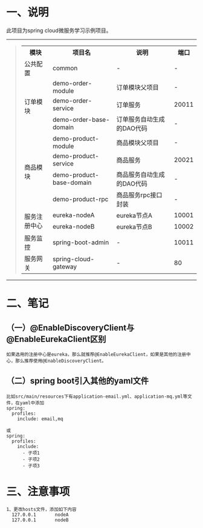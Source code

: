 # 一、说明
此项目为spring cloud微服务学习示例项目。

----------
> <table>
> 	<tr>
> 		<th>模块</th>
> 		<th>项目名</th>
> 		<th>说明</th>
> 		<th>端口</th>
> 	</tr>
> 	<tr>
> 		<td>公共配置</td>
> 		<td>common</td>
> 		<td>-</td>
> 		<td>-</td>
> 	</tr>
> 	<tr>
> 		<td rowspan=3>订单模块</td>
> 		<td>demo-order-module</td>
> 		<td>订单模块父项目</td>
> 		<td>-</td>
> 	</tr>
> 	<tr>
> 		<td>demo-order-service</td>
> 		<td>订单服务</td>
> 		<td>20011</td>
> 	</tr>
> 	<tr>
> 		<td>demo-order-base-domain</td>
> 		<td>订单服务自动生成的DAO代码</td>
> 		<td>-</td>
> 	</tr>
> 	<tr>
> 		<td rowspan=4>商品模块</td>
> 		<td>demo-product-module</td>
> 		<td>商品模块父项目</td>
> 		<td>-</td>
> 	</tr>
> 	<tr>
> 		<td>demo-product-service</td>
> 		<td>商品服务</td>
> 		<td>20021</td>
> 	</tr>
> 	<tr>
> 		<td>demo-product-base-domain</td>
> 		<td>商品服务自动生成的DAO代码</td>
> 		<td>-</td>
> 	</tr>
> 	<tr>
> 		<td>demo-product-rpc</td>
> 		<td>商品服务rpc接口封装</td>
> 		<td>-</td>
> 	</tr>
> 	<tr>
> 		<td rowspan=2>服务注册中心</td>
> 		<td>eureka-nodeA</td>
> 		<td>eureka节点A</td>
> 		<td>10001</td>
> 	</tr>
> 	<tr>
> 		<td>eureka-nodeB</td>
> 		<td>eureka节点B</td>
> 		<td>10002</td>
> 	</tr>
> 	<tr>
> 		<td>服务监控</td>
> 		<td>spring-boot-admin</td>
> 		<td>-</td>
> 		<td>10011</td>
> 	</tr>
> 	<tr>
> 		<td>服务网关</td>
> 		<td>spring-cloud-gateway</td>
> 		<td>-</td>
> 		<td>80</td>
> 	</tr>
> </table>

----------

# 二、笔记
## （一）@EnableDiscoveryClient与@EnableEurekaClient区别
```
如果选用的注册中心是eureka，那么就推荐@EnableEurekaClient，如果是其他的注册中心，那么推荐使用@EnableDiscoveryClient。
```
## （二）spring boot引入其他的yaml文件
```
比如src/main/resources下有application-email.yml、application-mq.yml等文件，在yaml中添加
spring:
  profiles:
    include: email,mq

或
spring:
  profiles:
    include:
      - 子项1
      - 子项2
      - 子项3  
```

# 三、注意事项
```
1、更改hosts文件，添加如下内容
  127.0.0.1       nodeA
  127.0.0.1       nodeB
```
